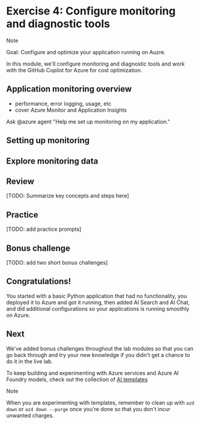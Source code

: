 # Exercise 4: Configure monitoring and diagnostic tools

> [!Note]
> Goal: Configure and optimize your application running on Auzre.

In this module, we'll configure monitoring and diagnostic tools and work with the GitHub Copilot for Azure for cost optimization.

## Application monitoring overview
- performance, error logging, usage, etc
- cover Azure Monitor and Application Insights

Ask @azure agent "Help me set up monitoring on my application."

## Setting up monitoring

## Explore monitoring data

## Review
[TODO: Summarize key concepts and steps here]

## Practice
[TODO: add practice prompts]

## Bonus challenge
[TODO: add two short bonus challenges]

## Congratulations!
You started with a basic Python application that had no functionality, you deployed it to Azure and got it running, then added AI Search and AI Chat, and did additional configurations so your applications is running smoothly on Azure.

## Next
We've added bonus challenges throughout the lab modules so that you can go back through and try your new knowledge if you didn't get a chance to do it in the live lab.

To keep building and experimenting with Azure services and Azure AI Foundry models, check out the collection of [AI templates](https://aka.ms/ai-gallery)

> [!Note]
> When you are experimenting with templates, remember to clean up with `azd down` or `azd down --purge` once you're done so that you don't incur unwanted charges.